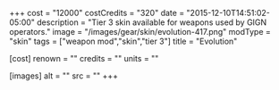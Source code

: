+++
cost = "12000"
costCredits = "320"
date = "2015-12-10T14:51:02-05:00"
description = "Tier 3 skin available for weapons used by GIGN operators."
image = "/images/gear/skin/evolution-417.png"
modType = "skin"
tags = ["weapon mod","skin","tier 3"]
title = "Evolution"

[cost]
  renown = ""
  credits = ""
  units = ""

[images]
  alt = ""
  src = ""
+++
